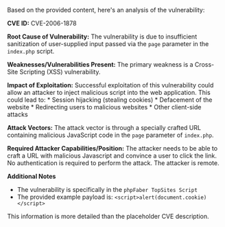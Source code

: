 Based on the provided content, here's an analysis of the vulnerability:

**CVE ID:** CVE-2006-1878

**Root Cause of Vulnerability:**
The vulnerability is due to insufficient sanitization of user-supplied input passed via the `page` parameter in the `index.php` script.

**Weaknesses/Vulnerabilities Present:**
The primary weakness is a Cross-Site Scripting (XSS) vulnerability.

**Impact of Exploitation:**
Successful exploitation of this vulnerability could allow an attacker to inject malicious script into the web application. This could lead to:
    * Session hijacking (stealing cookies)
    * Defacement of the website
    * Redirecting users to malicious websites
    * Other client-side attacks

**Attack Vectors:**
The attack vector is through a specially crafted URL containing malicious JavaScript code in the `page` parameter of `index.php`.

**Required Attacker Capabilities/Position:**
The attacker needs to be able to craft a URL with malicious Javascript and convince a user to click the link. No authentication is required to perform the attack. The attacker is remote.

**Additional Notes**
* The vulnerability is specifically in the `phpFaber TopSites Script`
* The provided example payload is: `<script>alert(document.cookie)</script>`

This information is more detailed than the placeholder CVE description.